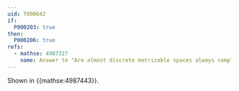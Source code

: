 ```yaml
---
uid: T000642
if:
  P000203: true
then:
  P000206: true
refs:
  - mathse: 4987327
    name: Answer to "Are almost discrete metrizable spaces always completely metrizable?"
---
```


Shown in {{mathse:4987443}}.
